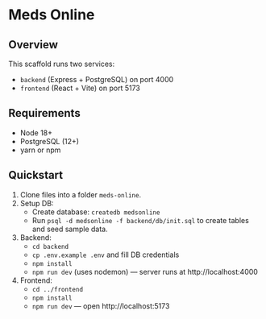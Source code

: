 # Meds Online

## Overview
This scaffold runs two services:
- `backend` (Express + PostgreSQL) on port 4000
- `frontend` (React + Vite) on port 5173

## Requirements
- Node 18+
- PostgreSQL (12+)
- yarn or npm

## Quickstart
1. Clone files into a folder `meds-online`.
2. Setup DB:
   - Create database: `createdb medsonline`
   - Run `psql -d medsonline -f backend/db/init.sql` to create tables and seed sample data.
3. Backend:
   - `cd backend`
   - `cp .env.example .env` and fill DB credentials
   - `npm install`
   - `npm run dev` (uses nodemon) — server runs at http://localhost:4000
4. Frontend:
   - `cd ../frontend`
   - `npm install`
   - `npm run dev` — open http://localhost:5173


